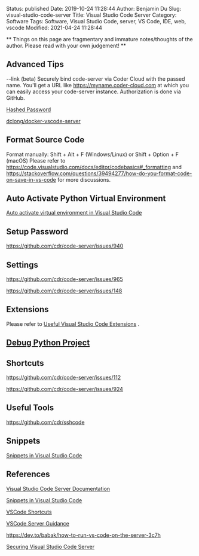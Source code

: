 Status: published
Date: 2019-10-24 11:28:44
Author: Benjamin Du
Slug: visual-studio-code-server
Title: Visual Studio Code Server
Category: Software
Tags: Software, Visual Studio Code, server, VS Code, IDE, web, vscode
Modified: 2021-04-24 11:28:44

**
Things on this page are fragmentary and immature notes/thoughts of the author.
Please read with your own judgement!
**



## Advanced Tips

--link                 (beta) Securely bind code-server via Coder Cloud with the passed name. You'll get a URL like
                             https://myname.coder-cloud.com at which you can easily access your code-server instance.
                             Authorization is done via GitHub.

[Hashed Password](https://github.com/cdr/code-server/blob/v3.8.0/doc/FAQ.md#can-i-store-my-password-hashed)

[dclong/docker-vscode-server](https://github.com/dclong/docker-vscode-server)

## Format Source Code

Format manually: Shift + Alt + F (Windows/Linux) or Shift + Option + F (macOS)
Please refer to
https://code.visualstudio.com/docs/editor/codebasics#_formatting
and
https://stackoverflow.com/questions/39494277/how-do-you-format-code-on-save-in-vs-code
for more discussions.

## Auto Activate Python Virtual Environment 

[Auto activate virtual environment in Visual Studio Code](https://stackoverflow.com/questions/58433333/auto-activate-virtual-environment-in-visual-studio-code)

## Setup Password

https://github.com/cdr/code-server/issues/940

## Settings

https://github.com/cdr/code-server/issues/965

https://github.com/cdr/code-server/issues/148


## Extensions

Please refer to 
[Useful Visual Studio Code Extensions](http://www.legendu.net/misc/blog/useful-visual-studio-code-extensions)
.

## [Debug Python Project](http://www.legendu.net/misc/blog/debug-python-project-in-visual-studio-code)

## Shortcuts

https://github.com/cdr/code-server/issues/112

https://github.com/cdr/code-server/issues/924

## Useful Tools

https://github.com/cdr/sshcode

## Snippets

[Snippets in Visual Studio Code](https://code.visualstudio.com/docs/editor/userdefinedsnippets)

## References

[Visual Studio Code Server Documentation](https://github.com/cdr/code-server/tree/master/doc)

[Snippets in Visual Studio Code](https://code.visualstudio.com/docs/editor/userdefinedsnippets)

[VSCode Shortcuts](http://www.legendu.net/misc/blog/vscode-tips/#shortcuts)

[VSCode Server Guidance](https://github.com/cdr/code-server/blob/master/doc/guide.md)

https://dev.to/babak/how-to-run-vs-code-on-the-server-3c7h

[Securing Visual Studio Code Server](https://www.pomerium.io/recipes/vs-code-server.html#background)
